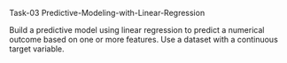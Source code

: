 Task-03 Predictive-Modeling-with-Linear-Regression

Build a predictive model using linear regression to predict a numerical outcome based on one or more features. Use a dataset with a continuous target variable.

